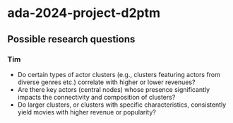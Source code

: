 # ada-2024-project-d2ptm

## Possible research questions 

### Tim
- Do certain types of actor clusters (e.g., clusters featuring actors from diverse genres etc.) correlate with higher or lower revenues?
- Are there key actors (central nodes) whose presence significantly impacts the connectivity and composition of clusters?
- Do larger clusters, or clusters with specific characteristics, consistently yield movies with higher revenue or popularity?